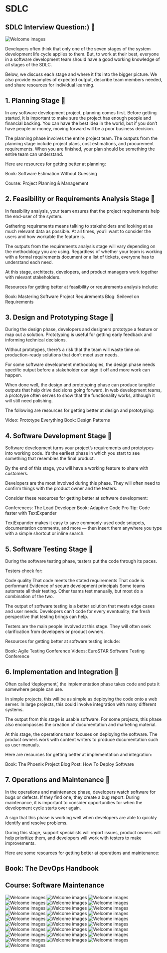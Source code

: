 # SDLC

## SDLC Interview Question:) 🦖

<img src="https://github.com/rajeevranjancom/SDLC/blob/main/mastering-the-7-stages-of-the-system-development-life-cycle-1.jpg" style="max-width: 100%;" alt="Welcome images" />


Developers often think that only one of the seven stages of the system development life cycle applies to them. But, to work at their best, everyone in a software development team should have a good working knowledge of all stages of the SDLC.

Below, we discuss each stage and where it fits into the bigger picture. We also provide examples of expected output, describe team members needed, and share resources for individual learning.

## 1. Planning Stage 🦖
In any software development project, planning comes first. Before getting started, it is important to make sure the project has enough people and financial backing. You can have the best idea in the world, but if you don’t have people or money, moving forward will be a poor business decision.

The planning phase involves the entire project team. The outputs from the planning stage include project plans, cost estimations, and procurement requirements. When you are finished, your plan should be something the entire team can understand.

Here are resources for getting better at planning:

Book: Software Estimation Without Guessing

Course: Project Planning & Management

## 2. Feasibility or Requirements Analysis Stage 🦖
In feasibility analysis, your team ensures that the project requirements help the end-user of the system.

Gathering requirements means talking to stakeholders and looking at as much relevant data as possible. At all times, you’ll want to consider the users and how workable the feature is.

The outputs from the requirements analysis stage will vary depending on the methodology you are using. Regardless of whether your team is working with a formal requirements document or a list of tickets, everyone has to understand each need.

At this stage, architects, developers, and product managers work together with relevant stakeholders.

Resources for getting better at feasibility or requirements analysis include:

Book: Mastering Software Project Requirements
Blog: Seilevel on Requirements

## 3. Design and Prototyping Stage 🦖
During the design phase, developers and designers prototype a feature or map out a solution. Prototyping is useful for getting early feedback and informing technical decisions.

Without prototypes, there’s a risk that the team will waste time on production-ready solutions that don’t meet user needs.

For some software development methodologies, the design phase needs specific output before a stakeholder can sign it off and more work can happen.

When done well, the design and prototyping phase can produce tangible outputs that help drive decisions going forward. In web development teams, a prototype often serves to show that the functionality works, although it will still need polishing.

The following are resources for getting better at design and prototyping:

Video: Prototype Everything
Book: Design Patterns

## 4. Software Development Stage 🦖
Software development turns your project’s requirements and prototypes into working code. it’s the earliest phase in which you start to see something that resembles the final product.

By the end of this stage, you will have a working feature to share with customers.

Developers are the most involved during this phase. They will often need to confirm things with the product owner and the testers.

Consider these resources for getting better at software development:

Conferences: The Lead Developer
Book: Adaptive Code
Pro Tip: Code faster with TextExpander

TextExpander makes it easy to save commonly-used code snippets, documentation comments, and more — then insert them anywhere you type with a simple shortcut or inline search.

## 5. Software Testing Stage 🦖
During the software testing phase, testers put the code through its paces.

Testers check for:

Code quality
That code meets the stated requirements
That code is performant
Evidence of secure development principals
Some teams automate all their testing. Other teams test manually, but most do a combination of the two.

The output of software testing is a better solution that meets edge cases and user needs. Developers can’t code for every eventuality; the fresh perspective that testing brings can help.

Testers are the main people involved at this stage. They will often seek clarification from developers or product owners.

Resources for getting better at software testing include:

Book: Agile Testing
Conference Videos: EuroSTAR Software Testing Conference

## 6. Implementation and Integration 🦖
Often called ‘deployment’, the implementation phase takes code and puts it somewhere people can use.

In simple projects, this will be as simple as deploying the code onto a web server. In large projects, this could involve integration with many different systems.

The output from this stage is usable software. For some projects, this phase also encompasses the creation of documentation and marketing material.

At this stage, the operations team focuses on deploying the software. The product owners work with content writers to produce documentation such as user manuals.

Here are resources for getting better at implementation and integration:

Book: The Phoenix Project
Blog Post: How To Deploy Software

## 7. Operations and Maintenance 🦖
In the operations and maintenance phase, developers watch software for bugs or defects. If they find one, they create a bug report. During maintenance, it is important to consider opportunities for when the development cycle starts over again.

A sign that this phase is working well when developers are able to quickly identify and resolve problems.

During this stage, support specialists will report issues, product owners will help prioritize them, and developers will work with testers to make improvements.

Here are some resources for getting better at operations and maintenance:

## Book: The DevOps Handbook
## Course: Software Maintenance



<img src="https://github.com/rajeevranjancom/SDLC/blob/main/SDLC2/SDLC-01.jpg" style="max-width: 100%;" alt="Welcome images" />

<img src="https://github.com/rajeevranjancom/SDLC/blob/main/SDLC2/SDLC-02.jpg" style="max-width: 100%;" alt="Welcome images" />

<img src="https://github.com/rajeevranjancom/SDLC/blob/main/SDLC2/SDLC-03.jpg" style="max-width: 100%;" alt="Welcome images" />

<img src="https://github.com/rajeevranjancom/SDLC/blob/main/SDLC2/SDLC-04.jpg" style="max-width: 100%;" alt="Welcome images" />

<img src="https://github.com/rajeevranjancom/SDLC/blob/main/SDLC2/SDLC-05.jpg" style="max-width: 100%;" alt="Welcome images" />

<img src="https://github.com/rajeevranjancom/SDLC/blob/main/SDLC2/SDLC-06.jpg" style="max-width: 100%;" alt="Welcome images" />

<img src="https://github.com/rajeevranjancom/SDLC/blob/main/SDLC2/SDLC-07.jpg" style="max-width: 100%;" alt="Welcome images" />

<img src="https://github.com/rajeevranjancom/SDLC/blob/main/SDLC2/SDLC-08.jpg" style="max-width: 100%;" alt="Welcome images" />

<img src="https://github.com/rajeevranjancom/SDLC/blob/main/SDLC2/SDLC-09.jpg" style="max-width: 100%;" alt="Welcome images" />

<img src="https://github.com/rajeevranjancom/SDLC/blob/main/SDLC2/SDLC-10.jpg" style="max-width: 100%;" alt="Welcome images" />

<img src="https://github.com/rajeevranjancom/SDLC/blob/main/SDLC2/SDLC-11.jpg" style="max-width: 100%;" alt="Welcome images" />

<img src="https://github.com/rajeevranjancom/SDLC/blob/main/SDLC2/SDLC-12.jpg" style="max-width: 100%;" alt="Welcome images" />

<img src="https://github.com/rajeevranjancom/SDLC/blob/main/SDLC2/SDLC-13.jpg" style="max-width: 100%;" alt="Welcome images" />

<img src="https://github.com/rajeevranjancom/SDLC/blob/main/SDLC2/SDLC-14.jpg" style="max-width: 100%;" alt="Welcome images" />

<img src="https://github.com/rajeevranjancom/SDLC/blob/main/SDLC2/SDLC-15.jpg" style="max-width: 100%;" alt="Welcome images" />

<img src="https://github.com/rajeevranjancom/SDLC/blob/main/SDLC2/SDLC-16.jpg" style="max-width: 100%;" alt="Welcome images" />

<img src="https://github.com/rajeevranjancom/SDLC/blob/main/SDLC2/SDLC-17.jpg" style="max-width: 100%;" alt="Welcome images" />

<img src="https://github.com/rajeevranjancom/SDLC/blob/main/SDLC2/SDLC-18.jpg" style="max-width: 100%;" alt="Welcome images" />

<img src="https://github.com/rajeevranjancom/SDLC/blob/main/SDLC2/SDLC-19.jpg" style="max-width: 100%;" alt="Welcome images" />

<img src="https://github.com/rajeevranjancom/SDLC/blob/main/SDLC2/SDLC-20.jpg" style="max-width: 100%;" alt="Welcome images" />

<img src="https://github.com/rajeevranjancom/SDLC/blob/main/SDLC2/SDLC-21.jpg" style="max-width: 100%;" alt="Welcome images" />

<img src="https://github.com/rajeevranjancom/SDLC/blob/main/SDLC2/SDLC-22.jpg" style="max-width: 100%;" alt="Welcome images" />

<img src="https://github.com/rajeevranjancom/SDLC/blob/main/SDLC2/SDLC-23.jpg" style="max-width: 100%;" alt="Welcome images" />

<img src="https://github.com/rajeevranjancom/SDLC/blob/main/SDLC2/SDLC-24.jpg" style="max-width: 100%;" alt="Welcome images" />

<img src="https://github.com/rajeevranjancom/SDLC/blob/main/SDLC2/SDLC-25.jpg" style="max-width: 100%;" alt="Welcome images" />

<img src="https://github.com/rajeevranjancom/SDLC/blob/main/SDLC2/SDLC-26.jpg" style="max-width: 100%;" alt="Welcome images" />

<img src="https://github.com/rajeevranjancom/SDLC/blob/main/SDLC2/SDLC-27.jpg" style="max-width: 100%;" alt="Welcome images" />

<img src="https://github.com/rajeevranjancom/SDLC/blob/main/SDLC2/SDLC-28.jpg" style="max-width: 100%;" alt="Welcome images" />
